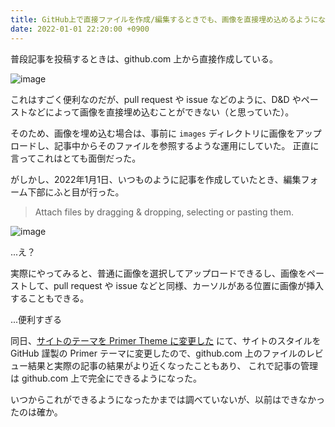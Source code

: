 ```yaml
---
title: GitHub上で直接ファイルを作成/編集するときでも、画像を直接埋め込めるようになっていた
date: 2022-01-01 22:20:00 +0900
---
```


普段記事を投稿するときは、github.com 上から直接作成している。

![image](https://user-images.githubusercontent.com/739339/147850927-8e0ee231-e641-4a26-8614-39406f174fd7.png)

これはすごく便利なのだが、pull request や issue などのように、D&D やペーストなどによって画像を直接埋め込むことができない（と思っていた）。

そのため、画像を埋め込む場合は、事前に `images` ディレクトリに画像をアップロードし、記事中からそのファイルを参照するような運用にしていた。
正直に言ってこれはとても面倒だった。

がしかし、2022年1月1日、いつものように記事を作成していたとき、編集フォーム下部にふと目が行った。

> Attach files by dragging & dropping, selecting or pasting them.

![image](https://user-images.githubusercontent.com/739339/147851136-578d1986-95f5-440f-8db6-48744a5e2fe3.png)

...え？

実際にやってみると、普通に画像を選択してアップロードできるし、画像をペーストして、pull request や issue などと同様、カーソルがある位置に画像が挿入することもできる。

...便利すぎる

同日、[サイトのテーマを Primer Theme に変更した](2022-01-01-change-theme-of-site-to-primer.md)
にて、サイトのスタイルを GitHub 謹製の Primer テーマに変更したので、github.com 上のファイルのレビュー結果と実際の記事の結果がより近くなったこともあり、
これで記事の管理は github.com 上で完全にできるようになった。

いつからこれができるようになったかまでは調べていないが、以前はできなかったのは確か。
